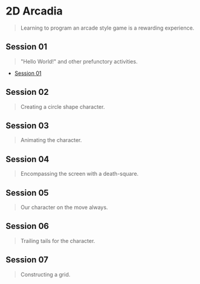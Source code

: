 # 2D Arcadia
> Learning to program an arcade style game is a rewarding experience. 

## Session 01
> "Hello World!" and other prefunctory activities.
* [Session 01](docs/session01)

## Session 02
> Creating a circle shape character.

## Session 03
> Animating the character.

## Session 04
> Encompassing the screen with a death-square.

## Session 05
> Our character on the move always.

## Session 06
> Trailing tails for the character.

## Session 07
> Constructing a grid.
